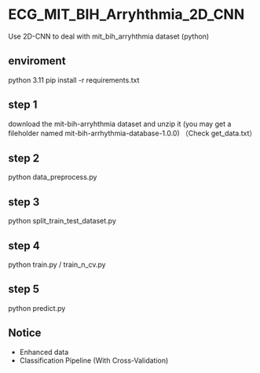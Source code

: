 # ECG_MIT_BIH_Arryhthmia_2D_CNN
Use 2D-CNN to deal with mit_bih_arryhthmia dataset (python) 
## enviroment
python 3.11
pip install -r requirements.txt

## step 1 
download the mit-bih-arryhthmia dataset and unzip it (you may get a fileholder named mit-bih-arrhythmia-database-1.0.0) （Check get_data.txt）
## step 2
python data_preprocess.py
## step 3
python split_train_test_dataset.py
## step 4
python train.py / train_n_cv.py
## step 5
python predict.py

## Notice
- Enhanced data
- Classification Pipeline (With Cross-Validation)

